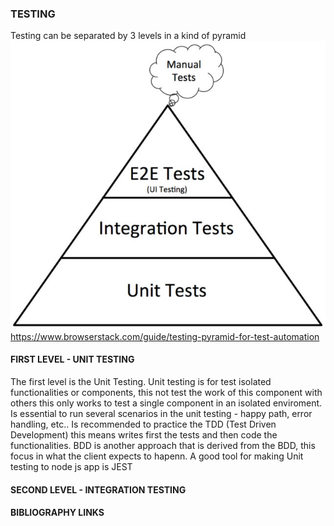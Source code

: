 ### TESTING
Testing can be separated by 3 levels in a kind of pyramid
![alt text](image.png)
https://www.browserstack.com/guide/testing-pyramid-for-test-automation

#### FIRST LEVEL - UNIT TESTING
The first level is the Unit Testing. Unit testing is for test isolated functionalities or components, this not test the work of this component with others this only works to test a single component in an isolated enviroment. Is essential to run several scenarios in the unit testing - happy path, error handling, etc.. Is recommended to practice the TDD (Test Driven Development) this means writes first the tests and then code the functionalities. BDD is another approach that is derived from the BDD, this focus in what the client expects to hapenn. A good tool for making Unit testing to node js app is JEST

#### SECOND LEVEL - INTEGRATION TESTING



#### BIBLIOGRAPHY LINKS
